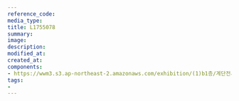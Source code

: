 ```yaml
---
reference_code:
media_type:
title: L1755078
summary:
image:
description:
modified_at:
created_at:
components:
- https://wwm3.s3.ap-northeast-2.amazonaws.com/exhibition/(1)b1층/계단전시(호소의벽)/L1755078.jpg
tags:
-
---
```

